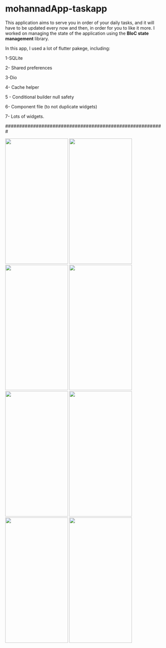 # mohannadApp-taskapp




This application aims to serve you in order of your daily tasks, and it will have to be updated every now and then, in order for you to like it more.
I worked on managing the state of the application using the **BloC state management** library.



In this app, I used a lot of flutter pakege, including:

1-SQLite

2- Shared preferences

3-Dio

4- Cache helper

5 - Conditional builder null safety

6- Component file (to not duplicate widgets)

7- Lots of widgets.

#########################################################

<picture>
  <img src="https://user-images.githubusercontent.com/108765802/204063870-446b6693-0d56-4b72-88c5-80d27a5bb3ec.jpg" width="200" height="400"/>
</picture>

<picture>
  <img src="https://user-images.githubusercontent.com/108765802/204063871-e4746964-5435-4e63-86f1-381da7eba1ea.jpg" width="200" height="400"/>
</picture>

<picture>
  <img src="https://user-images.githubusercontent.com/108765802/204063872-1cd32d83-65e9-4117-915c-8192c84e554b.jpg" width="200" height="400"/>
</picture>

<picture>
  <img src="https://user-images.githubusercontent.com/108765802/204063875-946aaf13-9a49-4844-8b9a-79dbebc58645.jpg" width="200" height="400"/>
</picture>

<picture>
  <img src="https://user-images.githubusercontent.com/108765802/204063876-8c71bcf5-26e1-49be-bec7-433eeba866f8.jpg" width="200" height="400"/>
</picture>

<picture>
  <img src="https://user-images.githubusercontent.com/108765802/204063877-b3b2f499-3d4b-439e-9faf-6ada08fd9c62.jpg" width="200" height="400"/>
</picture>

<picture>
  <img src="https://user-images.githubusercontent.com/108765802/204063879-30bd940d-bb01-4cb8-9af2-6d1c67bf8b15.jpg" width="200" height="400"/>
</picture>

<picture>
  <img src="https://user-images.githubusercontent.com/108765802/204063880-03b29008-78cb-4bd4-835d-63e1fce3fc92.jpg" width="200" height="400"/>
</picture>


